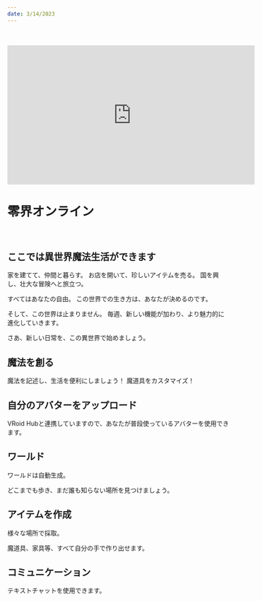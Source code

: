 ```yaml
---
date: 3/14/2023
---
```

　
<iframe width="560" height="315" src="https://www.youtube.com/embed/PwGIL2vJ888" title="YouTube video player" frameBorder="0" allow="accelerometer; autoplay; clipboard-write; encrypted-media; gyroscope; picture-in-picture; web-share" allowFullScreen></iframe>

# 零界オンライン
　
## ここでは異世界魔法生活ができます

家を建てて、仲間と暮らす。
お店を開いて、珍しいアイテムを売る。
国を興し、壮大な冒険へと旅立つ。

すべてはあなたの自由。
この世界での生き方は、あなたが決めるのです。

そして、この世界は止まりません。
毎週、新しい機能が加わり、より魅力的に進化していきます。

さあ、新しい日常を、この異世界で始めましょう。

## 魔法を創る
魔法を記述し、生活を便利にしましょう！
魔道具をカスタマイズ！


## 自分のアバターをアップロード

VRoid Hubと連携していますので、あなたが普段使っているアバターを使用できます。

## ワールド

ワールドは自動生成。

どこまでも歩き、まだ誰も知らない場所を見つけましょう。

## アイテムを作成

様々な場所で採取。

魔道具、家具等、すべて自分の手で作り出せます。

## コミュニケーション

テキストチャットを使用できます。

## 

<!-- ## News
<News /> -->